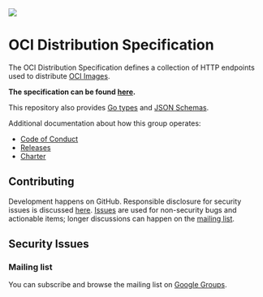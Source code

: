 <div>
<a href="https://travis-ci.org/opencontainers/distribution-spec">
<img src="https://travis-ci.org/opencontainers/distribution-spec.svg?branch=master"></img>
</a>
</div>

# OCI Distribution Specification

The OCI Distribution Specification defines a collection of HTTP endpoints used to distribute [OCI Images][image-spec].

**The specification can be found [here][spec].**

This repository also provides [Go types][specs-go] and [JSON Schemas][schemas].

Additional documentation about how this group operates:

- [Code of Conduct][code-of-conduct]
- [Releases][releases]
- [Charter][charter]


## Contributing

Development happens on GitHub.
Responsible disclosure for security issues is discussed [here](CONTRIBUTING.md#security-issues).
[Issues][issues] are used for non-security bugs and actionable items; longer discussions can happen on the [mailing list](#mailing-list).

## Security Issues

### Mailing list

You can subscribe and browse the mailing list on [Google Groups][mailing-list].

[spec]: spec.md
[specs-go]: specs-go
[schemas]: schemas
[releases]: RELEASES.md
[contributing]: CONTRIBUTING.md

[oci]: https://www.opencontainers.org
[charter]: https://www.opencontainers.org/about/governance
[code-of-conduct]: https://github.com/opencontainers/tob/blob/master/code-of-conduct.md
[issues]: https://github.com/opencontainers/distribution-spec/issues
[mailing-list]: https://groups.google.com/a/opencontainers.org/forum/#!forum/dev
[image-spec]: https://github.com/opencontainers/image-spec
